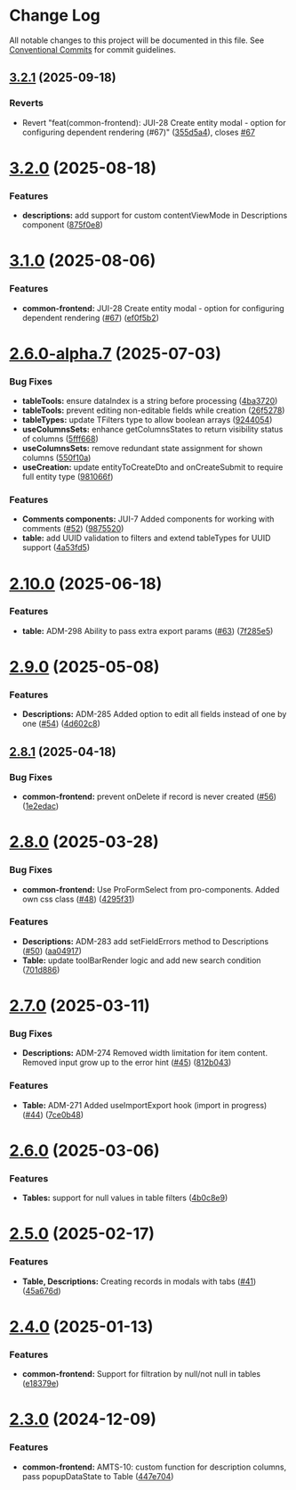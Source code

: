 # Change Log

All notable changes to this project will be documented in this file.
See [Conventional Commits](https://conventionalcommits.org) for commit guidelines.

## [3.2.1](https://github.com/boarteam/boar-pack/compare/@boarteam/boar-pack-common-frontend@3.2.0...@boarteam/boar-pack-common-frontend@3.2.1) (2025-09-18)


### Reverts

* Revert "feat(common-frontend): JUI-28 Create entity modal - option for configuring dependent rendering (#67)" ([355d5a4](https://github.com/boarteam/boar-pack/commit/355d5a4cf179d99835c583e450041006abdcbdca)), closes [#67](https://github.com/boarteam/boar-pack/issues/67)





# [3.2.0](https://github.com/boarteam/boar-pack/compare/@boarteam/boar-pack-common-frontend@3.1.0...@boarteam/boar-pack-common-frontend@3.2.0) (2025-08-18)


### Features

* **descriptions:** add support for custom contentViewMode in Descriptions component ([875f0e8](https://github.com/boarteam/boar-pack/commit/875f0e890ba0478008e053b17df7eab54853de33))





# [3.1.0](https://github.com/boarteam/boar-pack/compare/@boarteam/boar-pack-common-frontend@3.0.0...@boarteam/boar-pack-common-frontend@3.1.0) (2025-08-06)


### Features

* **common-frontend:** JUI-28 Create entity modal - option for configuring dependent rendering ([#67](https://github.com/boarteam/boar-pack/issues/67)) ([ef0f5b2](https://github.com/boarteam/boar-pack/commit/ef0f5b28ff8b535e6ee881b553bebb832eb906dc))





# [2.6.0-alpha.7](https://github.com/boarteam/boar-pack/compare/@boarteam/boar-pack-common-frontend@2.10.0...@boarteam/boar-pack-common-frontend@2.6.0-alpha.7) (2025-07-03)


### Bug Fixes

* **tableTools:** ensure dataIndex is a string before processing ([4ba3720](https://github.com/boarteam/boar-pack/commit/4ba37204f8ba6b9eb51934864264036a94e2e8ea))
* **tableTools:** prevent editing non-editable fields while creation ([26f5278](https://github.com/boarteam/boar-pack/commit/26f52784c3735d413d63d2061ee7c7153c925580))
* **tableTypes:** update TFilters type to allow boolean arrays ([9244054](https://github.com/boarteam/boar-pack/commit/92440544da12d3faaca81abddc4f9058d485d2a1))
* **useColumnsSets:** enhance getColumnsStates to return visibility status of columns ([5fff668](https://github.com/boarteam/boar-pack/commit/5fff668700c92838d5baea97c2724b3690fef1f3))
* **useColumnsSets:** remove redundant state assignment for shown columns ([550f10a](https://github.com/boarteam/boar-pack/commit/550f10a152b16d7f7c23da22c0d47d1322af37ff))
* **useCreation:** update entityToCreateDto and onCreateSubmit to require full entity type ([981066f](https://github.com/boarteam/boar-pack/commit/981066f58913e44f83c3e607f43d1e8b95f1c7c3))


### Features

* **Comments components:** JUI-7 Added components for working with comments ([#52](https://github.com/boarteam/boar-pack/issues/52)) ([9875520](https://github.com/boarteam/boar-pack/commit/98755206737f7b1fea4e16e3b2e1384ed8c03f96))
* **table:** add UUID validation to filters and extend tableTypes for UUID support ([4a53fd5](https://github.com/boarteam/boar-pack/commit/4a53fd5610df3daec9275845a8d199e0028dbc80))





# [2.10.0](https://github.com/boarteam/boar-pack/compare/@boarteam/boar-pack-common-frontend@2.9.0...@boarteam/boar-pack-common-frontend@2.10.0) (2025-06-18)


### Features

* **table:** ADM-298 Ability to pass extra export params ([#63](https://github.com/boarteam/boar-pack/issues/63)) ([7f285e5](https://github.com/boarteam/boar-pack/commit/7f285e58bf8469c0c74566de42e99876e4dd41ad))





# [2.9.0](https://github.com/boarteam/boar-pack/compare/@boarteam/boar-pack-common-frontend@2.8.1...@boarteam/boar-pack-common-frontend@2.9.0) (2025-05-08)


### Features

* **Descriptions:** ADM-285 Added option to edit all fields instead of one by one ([#54](https://github.com/boarteam/boar-pack/issues/54)) ([4d602c8](https://github.com/boarteam/boar-pack/commit/4d602c86122c5085464a2c4f04344d6129407e0c))





## [2.8.1](https://github.com/boarteam/boar-pack/compare/@boarteam/boar-pack-common-frontend@2.8.0...@boarteam/boar-pack-common-frontend@2.8.1) (2025-04-18)


### Bug Fixes

* **common-frontend:** prevent onDelete if record is never created ([#56](https://github.com/boarteam/boar-pack/issues/56)) ([1e2edac](https://github.com/boarteam/boar-pack/commit/1e2edace7e30d576b845f95189c7091ad9b8a9cd))





# [2.8.0](https://github.com/boarteam/boar-pack/compare/@boarteam/boar-pack-common-frontend@2.7.0...@boarteam/boar-pack-common-frontend@2.8.0) (2025-03-28)


### Bug Fixes

* **common-frontend:** Use ProFormSelect from pro-components. Added own css class ([#48](https://github.com/boarteam/boar-pack/issues/48)) ([4295f31](https://github.com/boarteam/boar-pack/commit/4295f31ad91594947d32f8826e442ff8375f1194))


### Features

* **Descriptions:** ADM-283 add setFieldErrors method to Descriptions ([#50](https://github.com/boarteam/boar-pack/issues/50)) ([aa04917](https://github.com/boarteam/boar-pack/commit/aa04917082aabc31bdeb741a1a3a2b78da8e9f40))
* **Table:** update toolBarRender logic and add new search condition ([701d886](https://github.com/boarteam/boar-pack/commit/701d886a7dc0c76e07eb2a17dd6f63eeac1b65c6))





# [2.7.0](https://github.com/boarteam/boar-pack/compare/@boarteam/boar-pack-common-frontend@2.6.0...@boarteam/boar-pack-common-frontend@2.7.0) (2025-03-11)


### Bug Fixes

* **Descriptions:** ADM-274 Removed width limitation for item content. Removed input grow up to the error hint ([#45](https://github.com/boarteam/boar-pack/issues/45)) ([812b043](https://github.com/boarteam/boar-pack/commit/812b0438fa9c89270d8d6f354694bfe2c75f2e7d))


### Features

* **Table:** ADM-271 Added useImportExport hook (import in progress) ([#44](https://github.com/boarteam/boar-pack/issues/44)) ([7ce0b48](https://github.com/boarteam/boar-pack/commit/7ce0b4850f328ef977eb96e16c594b833d6d47d8))





# [2.6.0](https://github.com/boarteam/boar-pack/compare/@boarteam/boar-pack-common-frontend@2.5.0...@boarteam/boar-pack-common-frontend@2.6.0) (2025-03-06)


### Features

* **Tables:** support for null values in table filters ([4b0c8e9](https://github.com/boarteam/boar-pack/commit/4b0c8e9030ba0478033efc8268f896afa9da8a00))





# [2.5.0](https://github.com/boarteam/boar-pack/compare/@boarteam/boar-pack-common-frontend@2.4.0...@boarteam/boar-pack-common-frontend@2.5.0) (2025-02-17)


### Features

* **Table, Descriptions:** Creating records in modals with tabs ([#41](https://github.com/boarteam/boar-pack/issues/41)) ([45a676d](https://github.com/boarteam/boar-pack/commit/45a676da993df37b9486691f9479c1539aa3234d))





# [2.4.0](https://github.com/boarteam/boar-pack/compare/@boarteam/boar-pack-common-frontend@2.3.0...@boarteam/boar-pack-common-frontend@2.4.0) (2025-01-13)


### Features

* **common-frontend:** Support for filtration by null/not null in tables ([e18379e](https://github.com/boarteam/boar-pack/commit/e18379e1ccb79e49d09b4d2b5d14bb7bc451db6b))





# [2.3.0](https://github.com/boarteam/boar-pack/compare/@boarteam/boar-pack-common-frontend@2.1.0...@boarteam/boar-pack-common-frontend@2.3.0) (2024-12-09)


### Features

* **common-frontend:** AMTS-10: custom function for description columns, pass popupDataState to Table ([447e704](https://github.com/boarteam/boar-pack/commit/447e704c7a29eefa6e19e063a0d0477823ae1739))
